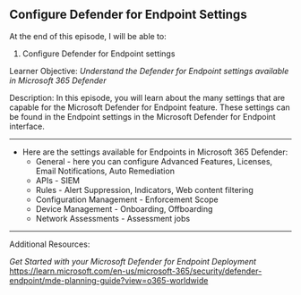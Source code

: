 ## Configure Defender for Endpoint Settings  
At the end of this episode, I will be able to:    

1. Configure Defender for Endpoint settings

Learner Objective: *Understand the Defender for Endpoint settings available in Microsoft 365 Defender*    

Description: In this episode, you will learn about the many settings that are capable for the Microsoft Defender for Endpoint feature. These settings can be found in the Endpoint settings in the Microsoft Defender for Endpoint interface.  

--------  

* Here are the settings available for Endpoints in Microsoft 365 Defender:
	- General - here you can configure Advanced Features, Licenses, Email Notifications, Auto Remediation
	- APIs - SIEM
	- Rules - Alert Suppression, Indicators, Web content filtering
	- Configuration Management - Enforcement Scope 
	- Device Management - Onboarding, Offboarding 
	- Network Assessments - Assessment jobs 

-----------

Additional Resources:

*Get Started with your Microsoft Defender for Endpoint Deployment*
https://learn.microsoft.com/en-us/microsoft-365/security/defender-endpoint/mde-planning-guide?view=o365-worldwide
